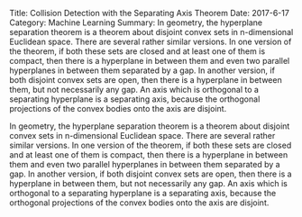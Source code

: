 Title:  Collision Detection with the Separating Axis Theorem
Date:  2017-6-17
Category:  Machine Learning
Summary: In geometry, the hyperplane separation theorem is a theorem about disjoint convex sets in n-dimensional Euclidean space. There are several rather similar versions. In one version of the theorem, if both these sets are closed and at least one of them is compact, then there is a hyperplane in between them and even two parallel hyperplanes in between them separated by a gap. In another version, if both disjoint convex sets are open, then there is a hyperplane in between them, but not necessarily any gap. An axis which is orthogonal to a separating hyperplane is a separating axis, because the orthogonal projections of the convex bodies onto the axis are disjoint.

In geometry, the hyperplane separation theorem is a theorem about disjoint convex sets in n-dimensional Euclidean space. There are several rather similar versions. In one version of the theorem, if both these sets are closed and at least one of them is compact, then there is a hyperplane in between them and even two parallel hyperplanes in between them separated by a gap. In another version, if both disjoint convex sets are open, then there is a hyperplane in between them, but not necessarily any gap. An axis which is orthogonal to a separating hyperplane is a separating axis, because the orthogonal projections of the convex bodies onto the axis are disjoint.


